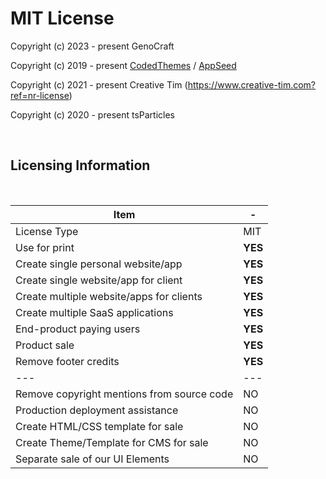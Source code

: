 # MIT License

Copyright (c) 2023 - present GenoCraft

Copyright (c) 2019 - present [CodedThemes](https://codedthemes.com/) / [AppSeed](http://appseed.us/)

Copyright (c) 2021 - present Creative Tim (https://www.creative-tim.com?ref=nr-license)

Copyright (c) 2020 - present tsParticles

<br />

## Licensing Information

<br />

| Item | - |
| ---------------------------------- | --- |
| License Type | MIT  |
| Use for print | **YES** |
| Create single personal website/app | **YES** |
| Create single website/app for client | **YES** |
| Create multiple website/apps for clients | **YES** |
| Create multiple SaaS applications | **YES** |
| End-product paying users | **YES** |
| Product sale | **YES** |
| Remove footer credits | **YES** |
| --- | --- |
| Remove copyright mentions from source code | NO |
| Production deployment assistance | NO |
| Create HTML/CSS template for sale | NO |
| Create Theme/Template for CMS for sale | NO |
| Separate sale of our UI Elements | NO |

<br />
